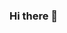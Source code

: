 ### Hi there 👋 
<!--
<div>
My name is Ed. I am a Junior Web Developer building with HMTL, CSS and JS. My goal is to work full-stack on exploratory, cloud-based web projects.
</div>
<br>
<ul>
  <li>🔭 I’m currently working on the launch of a fashion brand.</li>
  <br>
  <li>🌱 I’m learning Google Cloud Platform / Google Firebase + Full-Stack with Codecademy.</li>
  <br>
  <li>🔫 My weapons of choice include but are not limited to Adobe Illustrator, CSS, Figma, Google Firebase, HTML, JS, Spline and Wordpress.</li>
  <br>
  <li>📫 Soon you will be able to find out more @<a href="https://edwindharris.dev" target="_blank">edwindharris.dev</a></li>
  <br>
</ul>
<hr/>
<h3>Languages and tools</h3>

![Languages and Skills](https://github.com/edwindharris/edwindharris/blob/main/icons/tech-icons.svg?raw=true)

<hr/>
<h3>I can also be found in these places</h3>

11>
